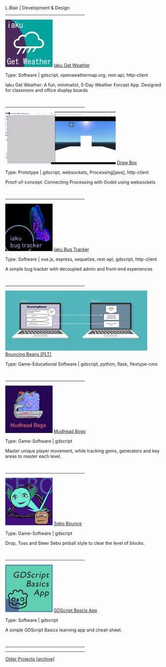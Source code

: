 L.Blair | Development &amp; Design
<HR WIDTH="50%" SIZE="3" NOSHADE>

<img src="images/icon_512.png" alt="" width="150px"/>
<a href="https://lenardblair.github.io/get_weather" target="_blank">Iaku Get Weather</a>
<p>Type: Software | gdscript, openweathermap.org, rest-api, http-client</p>
<p>Iaku Get Weather: A fun, minimalist, 5-Day Weather Forcast App. Designed for classroom and office display boards</p>

<br><HR WIDTH="50%" SIZE="3" NOSHADE>

<img src="https://raw.githubusercontent.com/rustyraygun/websockets_godot_processing/main/process_godot04.gif" alt="" width="350px"/>
<a href="https://github.com/lenardblair/draw_box_websocket_v01" target="_blank">Draw Box</a>
<p>Type: Prototype | gdscript, websockets, Processing[java], http-client</p>
<p>Proof-of-concept: Connecting Processing with Godot using websockets </p>

<br><HR WIDTH="50%" SIZE="3" NOSHADE>
  
<img src="images/bug_tracker_icon_512.png" alt="" width="150px"/>
<a href="https://github.com/lenardblair/iaku_bug_tracker" target="_blank">Iaku Bug Tracker</a>
<p>Type: Software | vue.js, express, sequelize, rest-api, gdscript, http-client</p>
<p>A simple bug tracker with decoupled admin and front-end experiences</p>

<br><HR WIDTH="50%" SIZE="3" NOSHADE>
  
<img src="images/promo_project_map_hero-img.png " alt="" width="450px"/>
<a href="https://github.com/lenardblair/bouncingbeans_cells_1" target="_blank">Bouncing Beans [PLT]</a>
<p>Type: Game-Educational Software | gdscript, python, flask, flextype-cms</p>


<br><HR WIDTH="50%" SIZE="3" NOSHADE>

<img src="images/bogo_ico_512.png" alt="" width="150px"/>
<a href="https://rustyraygun.github.io/mudhead_bogo.html" target="_blank">Mudhead Bogo</a>
<p>Type: Game-Software | gdscript</p>
<p>Master unique player movement, while tracking gems, generators and key areas to master each level.</p>

<br><HR WIDTH="50%" SIZE="3" NOSHADE>

<img src="images/sebo_banner_2.jpg" alt="" width="150px"/>
<a href="https://rustyraygun.github.io/sebo.html" target="_blank">Sebo Bounce</a>
<p>Type: Game-Software | gdscript</p>
<p>Drop, Toss and Steer Sebo pinball style to clear the level of blocks.</p>

<br><HR WIDTH="50%" SIZE="3" NOSHADE>

<img src="images/logo.png" alt="" width="150px"/>
<a href="https://tools-and-projects.itch.io/gdscript-basics-app" target="_blank">GDScript Bascis App</a>
<p>Type: Software | gdscript</p>
<p>A simple GDScript Basics learning app and cheat-sheet.</p>

<br><HR WIDTH="50%" SIZE="3" NOSHADE>
<HR WIDTH="50%" SIZE="3" NOSHADE>
<a href="https://lenardblair.github.io/development_portfolio/index.html" alt="older-projects" target="_blank">Older Projects [archive]</a>


